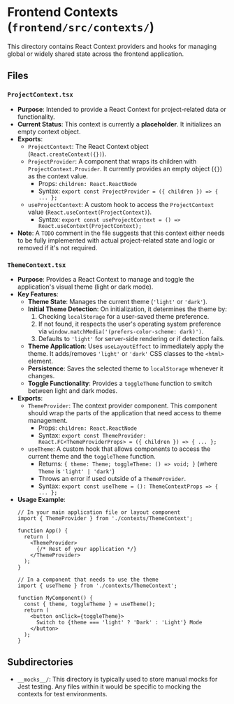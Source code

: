 # Frontend Contexts (`frontend/src/contexts/`)

This directory contains React Context providers and hooks for managing global or widely shared state across the frontend application.

## Files

### `ProjectContext.tsx`
-   **Purpose**: Intended to provide a React Context for project-related data or functionality.
-   **Current Status**: This context is currently a **placeholder**. It initializes an empty context object.
-   **Exports**:
    -   `ProjectContext`: The React Context object (`React.createContext({})`).
    -   `ProjectProvider`: A component that wraps its children with `ProjectContext.Provider`. It currently provides an empty object (`{}`) as the context value.
        -   Props: `children: React.ReactNode`
        -   Syntax: `export const ProjectProvider = ({ children }) => { ... };`
    -   `useProjectContext`: A custom hook to access the `ProjectContext` value (`React.useContext(ProjectContext)`).
        -   Syntax: `export const useProjectContext = () => React.useContext(ProjectContext);`
-   **Note**: A `TODO` comment in the file suggests that this context either needs to be fully implemented with actual project-related state and logic or removed if it's not required.

### `ThemeContext.tsx`
-   **Purpose**: Provides a React Context to manage and toggle the application's visual theme (light or dark mode).
-   **Key Features**:
    -   **Theme State**: Manages the current theme (`'light'` or `'dark'`).
    -   **Initial Theme Detection**: On initialization, it determines the theme by:
        1.  Checking `localStorage` for a user-saved theme preference.
        2.  If not found, it respects the user's operating system preference via `window.matchMedia('(prefers-color-scheme: dark)')`.
        3.  Defaults to `'light'` for server-side rendering or if detection fails.
    -   **Theme Application**: Uses `useLayoutEffect` to immediately apply the theme. It adds/removes `'light'` or `'dark'` CSS classes to the `<html>` element.
    -   **Persistence**: Saves the selected theme to `localStorage` whenever it changes.
    -   **Toggle Functionality**: Provides a `toggleTheme` function to switch between light and dark modes.
-   **Exports**:
    -   `ThemeProvider`: The context provider component. This component should wrap the parts of the application that need access to theme management.
        -   Props: `children: React.ReactNode`
        -   Syntax: `export const ThemeProvider: React.FC<ThemeProviderProps> = ({ children }) => { ... };`
    -   `useTheme`: A custom hook that allows components to access the current theme and the `toggleTheme` function.
        -   Returns: ` { theme: Theme; toggleTheme: () => void; } ` (where `Theme` is `'light' | 'dark'`)
        -   Throws an error if used outside of a `ThemeProvider`.
        -   Syntax: `export const useTheme = (): ThemeContextProps => { ... };`
-   **Usage Example**:
    ```tsx
    // In your main application file or layout component
    import { ThemeProvider } from './contexts/ThemeContext';

    function App() {
      return (
        <ThemeProvider>
          {/* Rest of your application */}
        </ThemeProvider>
      );
    }

    // In a component that needs to use the theme
    import { useTheme } from './contexts/ThemeContext';

    function MyComponent() {
      const { theme, toggleTheme } = useTheme();
      return (
        <button onClick={toggleTheme}>
          Switch to {theme === 'light' ? 'Dark' : 'Light'} Mode
        </button>
      );
    }
    ```

## Subdirectories

-   `__mocks__/`: This directory is typically used to store manual mocks for Jest testing. Any files within it would be specific to mocking the contexts for test environments. 
